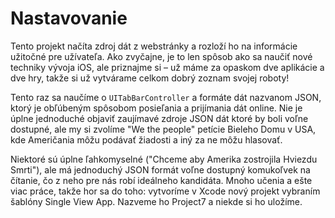 # Nastavovanie

Tento projekt načíta zdroj dát z webstránky a rozloží ho na informácie užitočné pre užívateľa. Ako zvyčajne, je to len spôsob ako sa naučiť nové techniky vývoja iOS, ale priznajme si – už máme za opaskom dve aplikácie a dve hry, takže si už vytvárame celkom dobrý zoznam svojej roboty!

Tento raz sa naučíme o `UITabBarController` a formáte dát nazvanom JSON, ktorý je obľúbeným spôsobom posieľania a prijímania dát online. Nie je úplne jednoduché objaviť zaujímavé zdroje JSON dát ktoré by boli voľne dostupné, ale my si zvolíme "We the people" petície Bieleho Domu v USA, kde Američania môžu podávať žiadosti a iný za ne môžu hlasovať.

Niektoré sú úplne ľahkomyselné ("Chceme aby Amerika zostrojila Hviezdu Smrti"), ale má jednoduchý JSON formát voľne dostupný komukoľvek na čítanie, čo z neho pre nás robí ideálneho kandidáta. Mnoho učenia a ešte viac práce, takže hor sa do toho: vytvoríme v Xcode nový projekt vybraním šablóny Single View App. Nazveme ho Project7 a niekde si ho uložíme.

